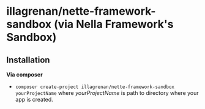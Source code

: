 illagrenan/nette-framework-sandbox (via Nella Framework's Sandbox)
=========================
Installation
------------

**Via composer**

- `composer create-project illagrenan/nette-framework-sandbox yourProjectName` where _yourProjectName_ is path to directory where your app is created.
